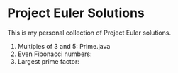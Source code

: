 # Project Euler Solutions
This is my personal collection of Project Euler solutions.
1. Multiples of 3 and 5: Prime.java
2. Even Fibonacci numbers: 
3. 	Largest prime factor: 
